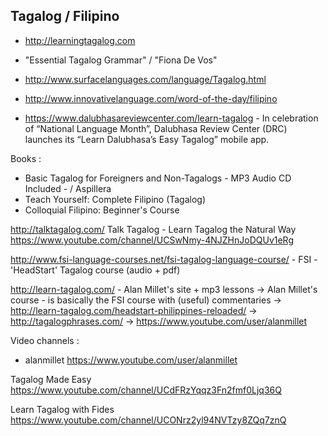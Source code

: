 ## Tagalog / Filipino 
 * http://learningtagalog.com
  -  "Essential Tagalog Grammar" / "Fiona De Vos" 
 * http://www.surfacelanguages.com/language/Tagalog.html
 * http://www.innovativelanguage.com/word-of-the-day/filipino

 * https://www.dalubhasareviewcenter.com/learn-tagalog - 
In celebration of “National Language Month”, Dalubhasa Review Center (DRC) launches its “Learn Dalubhasa’s Easy Tagalog” mobile app.


 Books : 
 * Basic Tagalog for Foreigners and Non-Tagalogs  - MP3 Audio CD Included - / Aspillera 
 * Teach Yourself: Complete Filipino (Tagalog) 
 * Colloquial Filipino: Beginner's Course



http://talktagalog.com/
Talk Tagalog - Learn Tagalog the Natural Way
https://www.youtube.com/channel/UCSwNmy-4NJZHnJoDQUv1eRg


http://www.fsi-language-courses.net/fsi-tagalog-language-course/ - FSI - 'HeadStart' Tagalog course (audio + pdf)

http://learn-tagalog.com/ - Alan Millet's site + mp3 lessons
 -> Alan Millet's course - is basically the FSI course with (useful) commentaries
 -> http://learn-tagalog.com/headstart-philippines-reloaded/
 -> http://tagalogphrases.com/
 -> https://www.youtube.com/user/alanmillet
 


Video  channels :
 * alanmillet 
  https://www.youtube.com/user/alanmillet

  Tagalog Made Easy
  https://www.youtube.com/channel/UCdFRzYqqz3Fn2fmf0Ljq36Q

  Learn Tagalog with Fides
  https://www.youtube.com/channel/UCONrz2yl94NVTzy8ZQq7znQ










